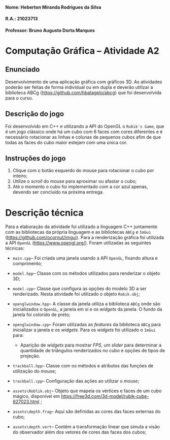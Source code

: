 #### Nome: Heberton Miranda Rodrigues da Silva  	
#### R.A.: 21023713
#### Professor: Bruno Augusto Dorta Marques

# Computação Gráfica – Atividade A2

## Enunciado
Desenvolvimento de uma aplicação gráfica com gráficos 3D.
As atividades poderão ser feitas de forma individual ou em dupla e deverão utilizar a biblioteca ABCg (https://github.com/hbatagelo/abcg) que foi desenvolvida para o curso.

## Descrição do jogo
Foi desenvolvido em C++ e utilizando a API do OpenGL o `Rubik's Game`, que é um jogo clássico onde há um cubo com 6 faces com cores diferentes e é necessário rotacionar as linhas e colunas de pequenos cubos afim de que todas as faces do cubo maior estejam com uma única cor.

## Instruções do jogo
 1. Clique com o botão esquerdo do mouse para rotacionar o cubo por inteiro; 
 2. Utilize o *scroll* do mouse para aproximar ou afastar o cubo; 
 3. Até o momento o cubo foi implementado com a cor azul apenas, devendo ser concluído na próxima entrega.

# Descrição técnica
Para a elaboração da atividade foi utilizado a linguagem C++ juntamente com as bibliotecas da própria linguagem e as bibliotecas `ABCg` e `ImGui` (https://github.com/ocornut/imgui). Para a renderização gráfica foi utilizada a API `OpenGL` (https://www.opengl.org/). Foram utilizadas as seguintes técnicas:

 - `main.cpp`– Foi criada uma janela usando a API `OpenGL`, fixando altura e comprimento;

 - `model.hpp`– Classe com os métodos utilizados para renderizar o objeto 3D;

 - `model.cpp`– Classe que configura as opções do modelo 3D a ser renderizado. Nesta atividade foi utilizado o objeto `Robik.obj`;

 - `openglwindow.hpp`– A classe da janela utiliza a biblioteca `ABCg` onde são inicializados o `OpenGL`, a janela em si e os *widgets* da janela. O fundo da janela foi colorido de preto;

 - `openglwindow.cpp`– Foram utilizadas as *features* da biblioteca `ABCg` para inicializar a janela e os *widgets*. Para os *widgets* foi utilizado o `ImGui` para:

	 - Aparição de *widgets* para mostrar *FPS*, um *slider* para determinar a quantidade de triângulos renderizados no cubo e opções de tipos de projeção.

- `trackball.hpp`– Classe com os métodos e atributos das funções de utilização do *mouse*;

- `trackball.cpp`– Configuração das ações ao utilizar o *mouse*;
	
- `assets\Roblik.obj`– Objeto que mapeia os vértices e faces de um cubo mágico, disponível em https://free3d.com/3d-model/rubik-cube-827023.html ;

- `assets\depth.frag`– Aqui são definidas as cores das faces externas do cubo;

- `assets\depth.vert`– Contém a transformação linear que simula a visão do observador além dos vetores de cores das faces dos cubos;